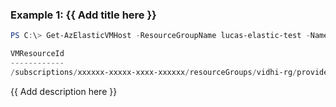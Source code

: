 ### Example 1: {{ Add title here }}
```powershell
PS C:\> Get-AzElasticVMHost -ResourceGroupName lucas-elastic-test -Name elastic-pwsh02

VMResourceId
------------
/subscriptions/xxxxxx-xxxxx-xxxx-xxxxxx/resourceGroups/vidhi-rg/providers/Microsoft.Compute/virtualMachines/vidhi-linuxOS
```

{{ Add description here }}

